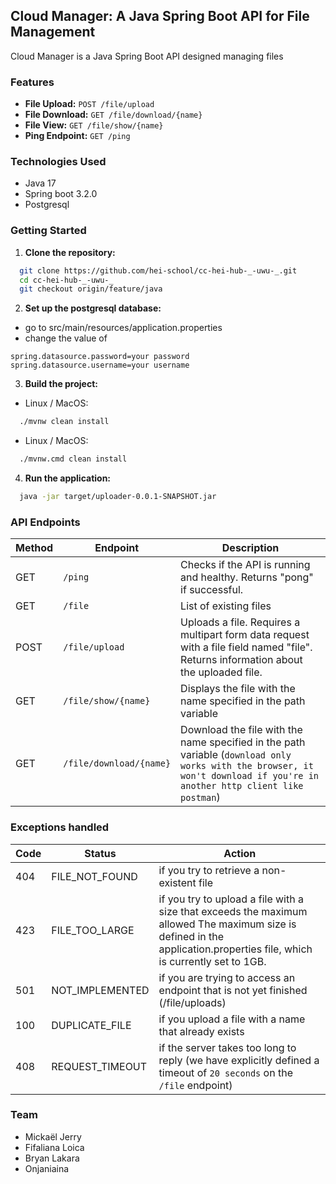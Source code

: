 ## Cloud Manager: A Java Spring Boot API for File Management

Cloud Manager is a Java Spring Boot API designed managing files

### Features

* **File Upload:** `POST /file/upload`
* **File Download:**  `GET /file/download/{name}`
* **File View:** `GET /file/show/{name}`
* **Ping Endpoint:** `GET /ping`

### Technologies Used

* Java 17
* Spring boot 3.2.0
* Postgresql


### Getting Started

1. **Clone the repository:**

```bash
  git clone https://github.com/hei-school/cc-hei-hub-_-uwu-_.git
  cd cc-hei-hub-_-uwu-_
  git checkout origin/feature/java
```

2. **Set up the postgresql database:**

- go to src/main/resources/application.properties
- change the value of 

```
spring.datasource.password=your password
spring.datasource.username=your username
```

3. **Build the project:**

- Linux / MacOS:

```bash
  ./mvnw clean install 
```

- Linux / MacOS:

```bash
  ./mvnw.cmd clean install
```

4. **Run the application:**

```bash
  java -jar target/uploader-0.0.1-SNAPSHOT.jar
```

### API Endpoints

| Method | Endpoint                | Description                                                                                                                                                              |
|--------|-------------------------|--------------------------------------------------------------------------------------------------------------------------------------------------------------------------|
| GET    | `/ping`                 | Checks if the API is running and healthy. Returns "pong" if successful.                                                                                                  |
| GET    | `/file`                 | List of existing files                                                                                                                                                   |
| POST   | `/file/upload`          | Uploads a file. Requires a multipart form data request with a file field named "file". Returns information about the uploaded file.                                      |
| GET    | `/file/show/{name}`     | Displays the file with the name specified in the path variable                                                                                                           |
| GET    | `/file/download/{name}` | Download the file with the name specified in the path variable (`download only works with the browser, it won't download if you're in another http client like postman`) |

### Exceptions handled

| Code | Status          | Action                                                                                                                                                                  |
|------|-----------------|-------------------------------------------------------------------------------------------------------------------------------------------------------------------------|
| 404  | FILE_NOT_FOUND  | if you try to retrieve a non-existent file                                                                                                                              |
| 423  | FILE_TOO_LARGE  | if you try to upload a file with a size that exceeds the maximum allowed The maximum size is defined in the application.properties file, which is currently set to 1GB. |
| 501  | NOT_IMPLEMENTED | if you are trying to access an endpoint that is not yet finished (/file/uploads)                                                                                        |
| 100  | DUPLICATE_FILE  | if you upload a file with a name that already exists                                                                                                                    |
| 408  | REQUEST_TIMEOUT | if the server takes too long to reply (we have explicitly defined a timeout of `20 seconds` on the `/file` endpoint)                                                    |                                                    

### Team

- Mickaël Jerry
- Fifaliana Loica
- Bryan Lakara
- Onjaniaina